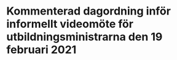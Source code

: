 # Kommenterad dagordning inför informellt videomöte för utbildningsministrarna den 19 februari 2021


